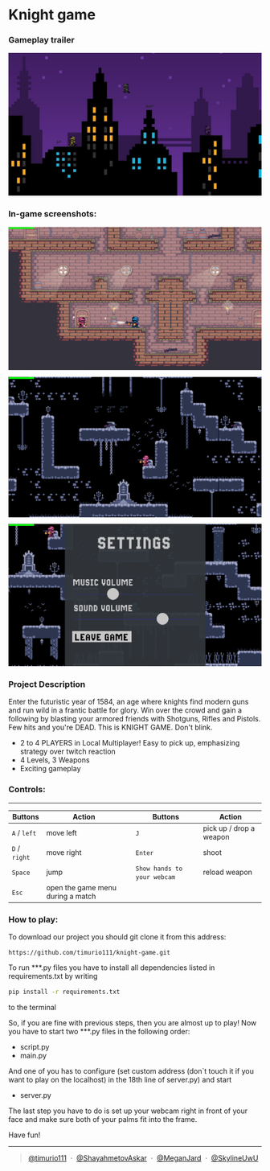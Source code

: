 # Knight game

### Gameplay trailer

[![Gameplay trailer](data/Background/connect_menu.png)](https://www.youtube.com/watch?v=dQw4w9WgXcQ)

### In-game screenshots:

<div style="text-align: center;">
    <img src="data/Readme/Screenshot_1.png" style="margin-bottom: 10px;" />
    <img src="data/Readme/Screenshot_2.png" style="margin-bottom: 10px;" />
    <img src="data/Readme/settings.png" />
</div>

### Project Description

Enter the futuristic year of 1584, an age where knights find modern guns and run wild in a frantic battle for glory. Win
over the crowd and
gain a following by blasting your armored friends with Shotguns, Rifles and Pistols. Few hits and you're DEAD. This
is KNIGHT GAME. Don't blink.

- 2 to 4 PLAYERS in Local Multiplayer!
Easy to pick up, emphasizing strategy over twitch reaction
- 4 Levels, 3 Weapons
- Exciting gameplay

### Controls:

---

| Buttons | Action | | Buttons                     | Action                  |
| --- | --- | --- |-----------------------------|-------------------------|
| `A` / `left` | move left | | `J`                         | pick up / drop a weapon |
| `D` / `right` | move right | | `Enter`                     | shoot                   |
| `Space`                     | jump | | `Show hands to your webcam` | reload weapon           |
| `Esc` | open the game menu during a match | |

### How to play:

To download our project you should git clone it from this address:

```
https://github.com/timurio111/knight-game.git
```

To run ***.py files you have to install all dependencies listed in requirements.txt by writing

```sh
pip install -r requirements.txt
```

to the terminal

So, if you are fine with previous steps, then you are almost up to play!
Now you have to start two ***.py files in the following order:

- script.py
- main.py

And one of you has to configure (set custom address (don`t touch it if you want to play on the localhost) in the 18th line of server.py) and start 

- server.py

The last step you have to do is set up your webcam right in front of your face and make sure both of your palms
fit into the frame.

Have fun!

---

> [@timurio111](https://github.com/timurio111) &nbsp;&middot;&nbsp;
> [@ShayahmetovAskar](https://github.com/ShayahmetovAskar) &nbsp;&middot;&nbsp;
> [@MeganJard](https://github.com/MeganJard) &nbsp;&middot;&nbsp;
> [@SkylineUwU](https://github.com/SkylineUwU)